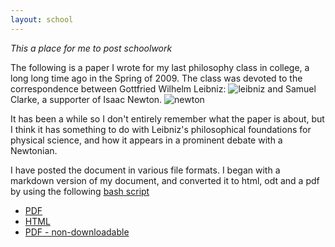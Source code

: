 ```yaml
---
layout: school
---
```


*This a place for me to post schoolwork*

The following is a paper I wrote for my last philosophy class in college, a long long time ago in the Spring of 2009. The class was devoted to the correspondence between Gottfried Wilhelm Leibniz: ![leibniz](https://upload.wikimedia.org/wikipedia/commons/6/6a/Gottfried_Wilhelm_von_Leibniz.jpg)
and Samuel Clarke, a supporter of Isaac Newton. ![newton](https://upload.wikimedia.org/wikipedia/commons/3/39/GodfreyKneller-IsaacNewton-1689.jpg)  

It has been a while so I don't entirely remember what the paper is about, but I think it has something to do with Leibniz's philosophical foundations for physical science, and how it appears in a prominent debate with a Newtonian.   

I have posted the document in various file formats. I began with a markdown version of my document, and converted it to html, odt and a pdf by using the following [bash script](https://raw.githubusercontent.com/inls161/assignment-3-convert-some-documents-jonpage3/master/jonpage3-convert-docs.sh)

*  [PDF](https://github.com/inls161/assignment-3-convert-some-documents-jonpage3/raw/master/Leibniz-Newton-final-paper.pdf)  
*  [HTML](/school/html)
*  [PDF - non-downloadable](/school.pdf)



